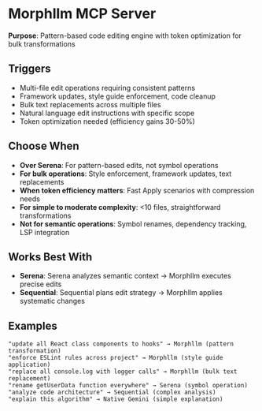 # Morphllm MCP Server

**Purpose**: Pattern-based code editing engine with token optimization for bulk transformations

## Triggers
- Multi-file edit operations requiring consistent patterns
- Framework updates, style guide enforcement, code cleanup
- Bulk text replacements across multiple files
- Natural language edit instructions with specific scope
- Token optimization needed (efficiency gains 30-50%)

## Choose When
- **Over Serena**: For pattern-based edits, not symbol operations
- **For bulk operations**: Style enforcement, framework updates, text replacements
- **When token efficiency matters**: Fast Apply scenarios with compression needs
- **For simple to moderate complexity**: <10 files, straightforward transformations
- **Not for semantic operations**: Symbol renames, dependency tracking, LSP integration

## Works Best With
- **Serena**: Serena analyzes semantic context → Morphllm executes precise edits
- **Sequential**: Sequential plans edit strategy → Morphllm applies systematic changes

## Examples
```
"update all React class components to hooks" → Morphllm (pattern transformation)
"enforce ESLint rules across project" → Morphllm (style guide application)
"replace all console.log with logger calls" → Morphllm (bulk text replacement)
"rename getUserData function everywhere" → Serena (symbol operation)
"analyze code architecture" → Sequential (complex analysis)
"explain this algorithm" → Native Gemini (simple explanation)
```